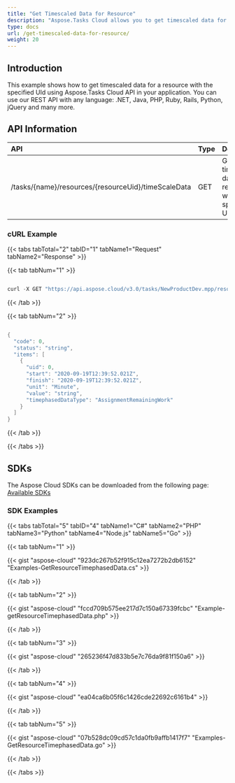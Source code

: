 ```yaml
---
title: "Get Timescaled Data for Resource"
description: "Aspose.Tasks Cloud allows you to get timescaled data for resource in MPP, MPT and XML. Moreover, our REST API can be used with nearly all languages like .NET, Node.JS, Python, PHP, Go, Java and many more."
type: docs
url: /get-timescaled-data-for-resource/
weight: 20
---
```


## **Introduction**
This example shows how to get timescaled data for a resource with the specified UId using Aspose.Tasks Cloud API in your application. You can use our REST API with any language: .NET, Java, PHP, Ruby, Rails, Python, jQuery and many more.
## **API Information**

|**API**|**Type**|**Description**|**Resource Link**|
| :- | :- | :- | :- |
|/tasks/{name}/resources/{resourceUid}/timeScaleData|GET|Get timescaled data for a resource with the specified Uid|[GetResourceTimephasedData](https://apireference.aspose.cloud/tasks/#/TasksResources/GetResourceTimephasedData)|
### **cURL Example**
{{< tabs tabTotal="2" tabID="1" tabName1="Request" tabName2="Response" >}}

{{< tab tabNum="1" >}}

```java

curl -X GET "https://api.aspose.cloud/v3.0/tasks/NewProductDev.mpp/resources/27/timeScaleData?type=TaskWork" -H "accept: application/json" -H "x-aspose-client: Containerize.Swagger"

```

{{< /tab >}}

{{< tab tabNum="2" >}}

```java

{
  "code": 0,
  "status": "string",
  "items": [
    {
      "uid": 0,
      "start": "2020-09-19T12:39:52.021Z",
      "finish": "2020-09-19T12:39:52.021Z",
      "unit": "Minute",
      "value": "string",
      "timephasedDataType": "AssignmentRemainingWork"
    }
  ]
}
```

{{< /tab >}}

{{< /tabs >}}
## **SDKs**
The Aspose Cloud SDKs can be downloaded from the following page: [Available SDKs](/tasks/available-sdks/)
### **SDK Examples**
{{< tabs tabTotal="5" tabID="4" tabName1="C#" tabName2="PHP" tabName3="Python" tabName4="Node.js" tabName5="Go" >}}

{{< tab tabNum="1" >}}

{{< gist "aspose-cloud" "923dc267b52f915c12ea7272b2db6152" "Examples-GetResourceTimephasedData.cs" >}}

{{< /tab >}}

{{< tab tabNum="2" >}}

{{< gist "aspose-cloud" "fccd709b575ee217d7c150a67339fcbc" "Example-getResourceTimephasedData.php" >}}

{{< /tab >}}

{{< tab tabNum="3" >}}

{{< gist "aspose-cloud" "265236f47d833b5e7c76da9f81f150a6" >}}

{{< /tab >}}

{{< tab tabNum="4" >}}

{{< gist "aspose-cloud" "ea04ca6b05f6c1426cde22692c6161b4" >}}

{{< /tab >}}

{{< tab tabNum="5" >}}

{{< gist "aspose-cloud" "07b528dc09cd57c1da0fb9affb1417f7" "Examples-GetResourceTimephasedData.go" >}}

{{< /tab >}}

{{< /tabs >}}
